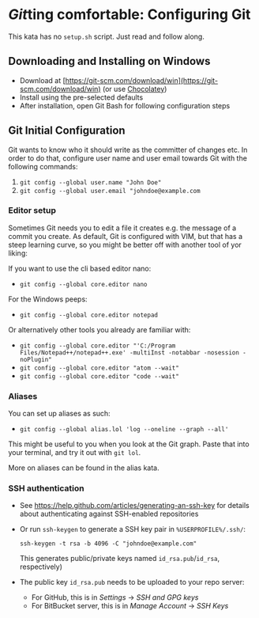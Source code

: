 # *Git*ting comfortable: Configuring Git

This kata has no `setup.sh` script. Just read and follow along.

## Downloading and Installing on Windows

* Download at [https://git-scm.com/download/win](https://git-scm.com/download/win) (or use [Chocolatey](https://chocolatey.org/))
* Install using the pre-selected defaults
* After installation, open Git Bash for following configuration steps

## Git Initial Configuration

Git wants to know who it should write as the committer of changes etc.
In order to do that, configure user name and user email towards Git with the following commands:

1. `git config --global user.name "John Doe"`
2. `git config --global user.email "johndoe@example.com`

### Editor setup

Sometimes Git needs you to edit a file it creates e.g. the message of a commit you create.
As default, Git is configured with VIM, but that has a steep learning curve, so you might be better off with another tool of yor liking:

If you want to use the cli based editor nano:
- `git config --global core.editor nano`

For the Windows peeps:
- `git config --global core.editor notepad`

Or alternatively other tools you already are familiar with:

- `git config --global core.editor "'C:/Program Files/Notepad++/notepad++.exe' -multiInst -notabbar -nosession -noPlugin"`
- `git config --global core.editor "atom --wait"`
- `git config --global core.editor "code --wait"`

### Aliases

You can set up aliases as such:
* `git config --global alias.lol 'log --oneline --graph --all'`

This might be useful to you when you look at the Git graph.
Paste that into your terminal, and try it out with `git lol`.

More on aliases can be found in the alias kata.

### SSH authentication

- See https://help.github.com/articles/generating-an-ssh-key for details about authenticating against SSH-enabled repositories
- Or run `ssh-keygen` to generate a SSH key pair in `%USERPROFILE%/.ssh/`:

  `ssh-keygen -t rsa -b 4096 -C "johndoe@example.com"`

  This generates public/private keys named `id_rsa.pub`/`id_rsa`, respectively)
- The public key `id_rsa.pub` needs to be uploaded to your repo server:
  - For GitHub, this is in _Settings_ -> _SSH and GPG keys_
  - For BitBucket server, this is in _Manage Account_ -> _SSH Keys_
